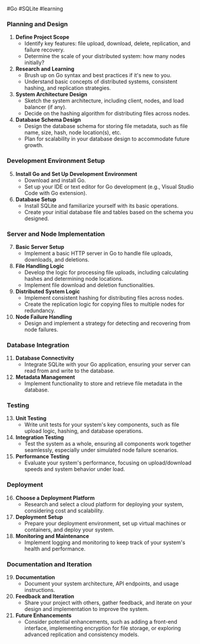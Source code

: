 #Go #SQLite #learning 

### Planning and Design

1. **Define Project Scope**
    - Identify key features: file upload, download, delete, replication, and failure recovery.
    - Determine the scale of your distributed system: how many nodes initially?
2. **Research and Learning**
    - Brush up on Go syntax and best practices if it's new to you.
    - Understand basic concepts of distributed systems, consistent hashing, and replication strategies.
3. **System Architecture Design**
    - Sketch the system architecture, including client, nodes, and load balancer (if any).
    - Decide on the hashing algorithm for distributing files across nodes.
4. **Database Schema Design**
    - Design the database schema for storing file metadata, such as file name, size, hash, node location(s), etc.
    - Plan for scalability in your database design to accommodate future growth.
### Development Environment Setup

5. **Install Go and Set Up Development Environment**
    - Download and install Go.
    - Set up your IDE or text editor for Go development (e.g., Visual Studio Code with Go extension).
6. **Database Setup**
    - Install SQLite and familiarize yourself with its basic operations.
    - Create your initial database file and tables based on the schema you designed.

### Server and Node Implementation

7. **Basic Server Setup**
    - Implement a basic HTTP server in Go to handle file uploads, downloads, and deletions.
8. **File Handling Logic**
    - Develop the logic for processing file uploads, including calculating hashes and determining node locations.
    - Implement file download and deletion functionalities.
9. **Distributed System Logic**
    - Implement consistent hashing for distributing files across nodes.
    - Create the replication logic for copying files to multiple nodes for redundancy.
10. **Node Failure Handling**
    - Design and implement a strategy for detecting and recovering from node failures.

### Database Integration

11. **Database Connectivity**
    - Integrate SQLite with your Go application, ensuring your server can read from and write to the database.
12. **Metadata Management**
    - Implement functionality to store and retrieve file metadata in the database.

### Testing

13. **Unit Testing**
    - Write unit tests for your system's key components, such as file upload logic, hashing, and database operations.
14. **Integration Testing**
    - Test the system as a whole, ensuring all components work together seamlessly, especially under simulated node failure scenarios.
15. **Performance Testing**
    - Evaluate your system's performance, focusing on upload/download speeds and system behavior under load.

### Deployment

16. **Choose a Deployment Platform**
    - Research and select a cloud platform for deploying your system, considering cost and scalability.
17. **Deployment Setup**
    - Prepare your deployment environment, set up virtual machines or containers, and deploy your system.
18. **Monitoring and Maintenance**
    - Implement logging and monitoring to keep track of your system's health and performance.

### Documentation and Iteration

19. **Documentation**
    - Document your system architecture, API endpoints, and usage instructions.
20. **Feedback and Iteration**
    - Share your project with others, gather feedback, and iterate on your design and implementation to improve the system.
21. **Future Enhancements**
    - Consider potential enhancements, such as adding a front-end interface, implementing encryption for file storage, or exploring advanced replication and consistency models.